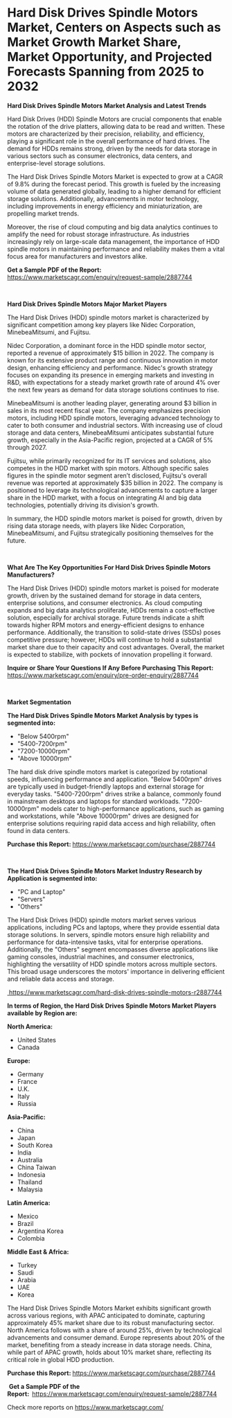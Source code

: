 <p><h1>Hard Disk Drives Spindle Motors Market, Centers on Aspects such as Market Growth Market Share, Market Opportunity, and Projected Forecasts Spanning from 2025 to 2032</h1></p><p><strong>Hard Disk Drives Spindle Motors Market Analysis and Latest Trends</strong></p>
<p><p>Hard Disk Drives (HDD) Spindle Motors are crucial components that enable the rotation of the drive platters, allowing data to be read and written. These motors are characterized by their precision, reliability, and efficiency, playing a significant role in the overall performance of hard drives. The demand for HDDs remains strong, driven by the needs for data storage in various sectors such as consumer electronics, data centers, and enterprise-level storage solutions.</p><p>The Hard Disk Drives Spindle Motors Market is expected to grow at a CAGR of 9.8% during the forecast period. This growth is fueled by the increasing volume of data generated globally, leading to a higher demand for efficient storage solutions. Additionally, advancements in motor technology, including improvements in energy efficiency and miniaturization, are propelling market trends. </p><p>Moreover, the rise of cloud computing and big data analytics continues to amplify the need for robust storage infrastructure. As industries increasingly rely on large-scale data management, the importance of HDD spindle motors in maintaining performance and reliability makes them a vital focus area for manufacturers and investors alike.</p></p>
<p><strong>Get a Sample PDF of the Report:&nbsp;</strong> <a href="https://www.marketscagr.com/enquiry/request-sample/2887744?utm_campaign=3177&utm_medium=2&utm_source=Github&utm_content=ia&utm_term=14032025&utm_id=hard-disk-drives-spindle-motors">https://www.marketscagr.com/enquiry/request-sample/2887744</a></p>
<p>&nbsp;</p>
<p><strong>Hard Disk Drives Spindle Motors Major Market Players</strong></p>
<p><p>The Hard Disk Drives (HDD) spindle motors market is characterized by significant competition among key players like Nidec Corporation, MinebeaMitsumi, and Fujitsu. </p><p>Nidec Corporation, a dominant force in the HDD spindle motor sector, reported a revenue of approximately $15 billion in 2022. The company is known for its extensive product range and continuous innovation in motor design, enhancing efficiency and performance. Nidec's growth strategy focuses on expanding its presence in emerging markets and investing in R&D, with expectations for a steady market growth rate of around 4% over the next few years as demand for data storage solutions continues to rise.</p><p>MinebeaMitsumi is another leading player, generating around $3 billion in sales in its most recent fiscal year. The company emphasizes precision motors, including HDD spindle motors, leveraging advanced technology to cater to both consumer and industrial sectors. With increasing use of cloud storage and data centers, MinebeaMitsumi anticipates substantial future growth, especially in the Asia-Pacific region, projected at a CAGR of 5% through 2027.</p><p>Fujitsu, while primarily recognized for its IT services and solutions, also competes in the HDD market with spin motors. Although specific sales figures in the spindle motor segment aren’t disclosed, Fujitsu's overall revenue was reported at approximately $35 billion in 2022. The company is positioned to leverage its technological advancements to capture a larger share in the HDD market, with a focus on integrating AI and big data technologies, potentially driving its division's growth.</p><p>In summary, the HDD spindle motors market is poised for growth, driven by rising data storage needs, with players like Nidec Corporation, MinebeaMitsumi, and Fujitsu strategically positioning themselves for the future.</p></p>
<p>&nbsp;</p>
<p><strong>What Are The Key Opportunities For Hard Disk Drives Spindle Motors Manufacturers?</strong></p>
<p><p>The Hard Disk Drives (HDD) spindle motors market is poised for moderate growth, driven by the sustained demand for storage in data centers, enterprise solutions, and consumer electronics. As cloud computing expands and big data analytics proliferate, HDDs remain a cost-effective solution, especially for archival storage. Future trends indicate a shift towards higher RPM motors and energy-efficient designs to enhance performance. Additionally, the transition to solid-state drives (SSDs) poses competitive pressure; however, HDDs will continue to hold a substantial market share due to their capacity and cost advantages. Overall, the market is expected to stabilize, with pockets of innovation propelling it forward.</p></p>
<p><strong>Inquire or Share Your Questions If Any Before Purchasing This Report:</strong> <a href="https://www.marketscagr.com/enquiry/pre-order-enquiry/2887744?utm_campaign=3177&utm_medium=2&utm_source=Github&utm_content=ia&utm_term=14032025&utm_id=hard-disk-drives-spindle-motors">https://www.marketscagr.com/enquiry/pre-order-enquiry/2887744</a></p>
<p>&nbsp;</p>
<p><strong>Market Segmentation</strong></p>
<p><strong>The Hard Disk Drives Spindle Motors Market Analysis by types is segmented into:</strong></p>
<p><ul><li>"Below 5400rpm"</li><li>"5400-7200rpm"</li><li>"7200-10000rpm"</li><li>"Above 10000rpm"</li></ul></p>
<p><p>The hard disk drive spindle motors market is categorized by rotational speeds, influencing performance and application. "Below 5400rpm" drives are typically used in budget-friendly laptops and external storage for everyday tasks. "5400-7200rpm" drives strike a balance, commonly found in mainstream desktops and laptops for standard workloads. "7200-10000rpm" models cater to high-performance applications, such as gaming and workstations, while "Above 10000rpm" drives are designed for enterprise solutions requiring rapid data access and high reliability, often found in data centers.</p></p>
<p><strong>Purchase this Report:&nbsp;</strong><a href="https://www.marketscagr.com/purchase/2887744?utm_campaign=3177&utm_medium=2&utm_source=Github&utm_content=ia&utm_term=14032025&utm_id=hard-disk-drives-spindle-motors">https://www.marketscagr.com/purchase/2887744</a></p>
<p>&nbsp;</p>
<p><strong>The Hard Disk Drives Spindle Motors Market Industry Research by Application is segmented into:</strong></p>
<p><ul><li>"PC and Laptop"</li><li>"Servers"</li><li>"Others"</li></ul></p>
<p><p>The Hard Disk Drives (HDD) spindle motors market serves various applications, including PCs and laptops, where they provide essential data storage solutions. In servers, spindle motors ensure high reliability and performance for data-intensive tasks, vital for enterprise operations. Additionally, the "Others" segment encompasses diverse applications like gaming consoles, industrial machines, and consumer electronics, highlighting the versatility of HDD spindle motors across multiple sectors. This broad usage underscores the motors' importance in delivering efficient and reliable data access and storage.</p></p>
<p><a href="https://www.marketscagr.com/hard-disk-drives-spindle-motors-r2887744?utm_campaign=3177&utm_medium=2&utm_source=Github&utm_content=ia&utm_term=14032025&utm_id=hard-disk-drives-spindle-motors">&nbsp;https://www.marketscagr.com/hard-disk-drives-spindle-motors-r2887744</a></p>
<p><strong>In terms of Region, the Hard Disk Drives Spindle Motors Market Players available by Region are:</strong></p>
<p>
    <p> <strong> North America: </strong>
        <ul>
            <li>United States</li>
            <li>Canada</li>
        </ul>
        </p> 
    <p> <strong> Europe: </strong>
        <ul>
            <li>Germany</li>
            <li>France</li>
            <li>U.K.</li>
            <li>Italy</li>
            <li>Russia</li>
        </ul>
        </p> 
    <p> <strong> Asia-Pacific: </strong>
        <ul>
            <li>China</li>
            <li>Japan</li>
            <li>South Korea</li>
            <li>India</li>
            <li>Australia</li>
            <li>China Taiwan</li>
            <li>Indonesia</li>
            <li>Thailand</li>
            <li>Malaysia</li>
        </ul>
        </p> 
    <p> <strong> Latin America: </strong>
        <ul>
            <li>Mexico</li>
            <li>Brazil</li>
            <li>Argentina Korea</li>
            <li>Colombia</li>
        </ul>
        </p> 
    <p> <strong> Middle East & Africa: </strong>
        <ul>
            <li>Turkey</li>
            <li>Saudi</li>
            <li>Arabia</li>
            <li>UAE</li>
            <li>Korea</li>
        </ul>
    </p>
    </p>
<p><p>The Hard Disk Drives Spindle Motors Market exhibits significant growth across various regions, with APAC anticipated to dominate, capturing approximately 45% market share due to its robust manufacturing sector. North America follows with a share of around 25%, driven by technological advancements and consumer demand. Europe represents about 20% of the market, benefiting from a steady increase in data storage needs. China, while part of APAC growth, holds about 10% market share, reflecting its critical role in global HDD production.</p></p>
<p><strong>Purchase this Report: </strong><a href="https://www.marketscagr.com/purchase/2887744?utm_campaign=3177&utm_medium=2&utm_source=Github&utm_content=ia&utm_term=14032025&utm_id=hard-disk-drives-spindle-motors">https://www.marketscagr.com/purchase/2887744</a></p>
<p>&nbsp;<strong>Get a Sample PDF of the Report:&nbsp;&nbsp;</strong><a href="https://www.marketscagr.com/enquiry/request-sample/2887744?utm_campaign=3177&utm_medium=2&utm_source=Github&utm_content=ia&utm_term=14032025&utm_id=hard-disk-drives-spindle-motors">https://www.marketscagr.com/enquiry/request-sample/2887744</a></p>
<p><strong></strong></p>
<p>Check more reports on <a href="https://www.marketscagr.com/?utm_campaign=3177&utm_medium=2&utm_source=Github&utm_content=ia&utm_term=14032025&utm_id=hard-disk-drives-spindle-motors">https://www.marketscagr.com/</a></p>